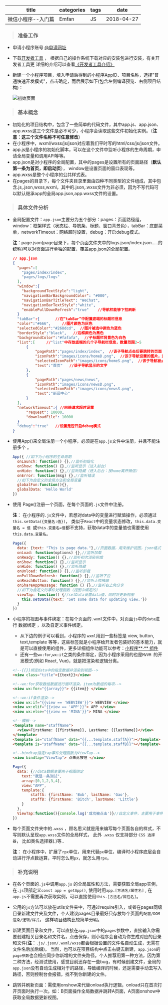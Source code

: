 | title      | categories | tags | date       |
| ---------- | ---------- | ---- | ---------- |
| 微信小程序--入门篇 | Emfan      | JS   | 2018-04-27 |



>### 准备工作

-   申请小程序账号 [@申请网址](https://mp.weixin.qq.com/wxopen/waregister?action=step1)

-   下载[开发者工具](https://developers.weixin.qq.com/miniprogram/dev/devtools/download.html?t=2018424) ， 根据自己的操作系统下载对应的安装包进行安装，有关开发者工具更 详细的介绍可以查看[《开发者工具介绍》](https://developers.weixin.qq.com/miniprogram/dev/devtools/devtools.html?t=2018424)

-   新建一个小程序项目，填入申请后得到的小程序AppID、项目名称，选择"普通快速开发模式"，点击确定，而后展示如下(包含左侧编译预览、右侧项目结构)：

    ![初始页面](/img/init.png)



> ### 基本概念

- 初始化的项目结构中，包含了一些简单的代码文件，其中app.js、app.json、app.wxss这三个文件是必不可少，小程序会读取这些文件初始化实例。（**注意：这三个文件名称不可任意修改**）
- 在小程序中，wxml/wxss/js/json对应着我们平时写的html/css/js/json文件。
- app.js是小程序的初始化脚本，可以在这个文件中监听小程序的生命周期，申请全局变量和调用API等等。
- app.json是对小程序的全局配置，其中的pages是设置所有的页面路径（**默认第一条为首页，即启动页**）， window是设置页面的窗口表现等。
- app.wxss是整个小程序的公共样式表。
- 在pages的目录下，每个文件夹目录里面由四种不同类型的文件组成，其中包含.js,.json,wxss,wxml，其中的.json,.wxss文件为非必须，因为不写代码可以默认继承app的全局app.json,app.wxss文件的设置。



>### 具体文件分析

- 全局配置文件：`app.json`主要分为五个部分：pages：页面路径组，window：框架样式（状态栏、导航条、标题、窗口背景色），tabBar：底部菜单，networkTimeout：网络超时设置，debug：开启debug模式。

  **注**：page.json(page目录下，每个页面文件夹中的logs.json/index.json.....的统称)可以对页面进行单独的配置，覆盖app.json的全局配置。

  ```json
  // app.json
  {
    "pages":[
      "pages/index/index",
      "pages/logs/logs"
    ],
    "window":{
      "backgroundTextStyle":"light",
      "navigationBarBackgroundColor": "#000",
      "navigationBarTitleText": "WeChat",
      "navigationBarTextStyle":"white",
      "enablePullDownRefresh":"true"    //导航栏能够下拉刷新
    }
    "tabBar":{       //在“tabBar”中配置底端的标题栏信息
  	"color":"#666",     //图片颜色为灰色
  	"selectedColor":"#268dcd",  //图片被选中颜色为蓝色
  	"borderStyle":"black",   //边框颜色为黑色
  	"backgroundColor":"#fafafa",  //子标题栏背景色为白色
  	"list":[     //"list"中存放底端的几个子导航栏信息，数量范围2~5
  		{
  			"pagePath":"pages/index/index",  //该子导航点击后要跳转的页面
  			"iconPath":"images/icons/homeD.png",  //该子导航设置的图片，这里用的是图片的相对路径
  			"selectedIconPath":"images/icons/homeS.png",  //该子导航被点击后显示的图片
  			"text":"首页"   //该子导航显示的文字
  		},
  		{
  			"pagePath":"pages/news/news",
  			"iconPath":"images/icons/newsD.png",
  			"selectedIconPath":"images/icons/newsS.png",
  			"text":"新闻中心"
  		}
  	],
  	"networkTimeout":{ //网络请求超时设置
        "request": 10000,
        "downloadFile": 10000
  	}
  	"debug":"true"   //设置是否开启debug模式
  }
  ```

- 使用App()来全局注册一个小程序，必须是在`app.js`文件中注册，并且不能注册多个 。

  ```javascript
  App({ //如下为小程序的生命周期
    onLaunch: function() {},//监听初始化
    onShow: function() {},//监听显示（进入前台）
    onHide: function() {},//监听隐藏（进入后台：按home离开微信）
    onError: function(msg) {},//监听错误
    //如下为自定义的全局方法和全局变量  
    globalFun:function(){},
    globalData: 'Hello World'
  })
  ```

- 使用 Page()注册一个页面，在每个页面的`.js`文件中注册。

  **注**： 在小程序的`.js`文件中，若想对data中的变量进行赋值操作，必须通过`this.setData({变量名:值})`， 类似于`React`中的变量状态修改，`this.data.变量名 = 值 `或`this.变量名=值`都不支持，获取data中的变量值也需要使用`this.data.变量名`。 

  ```javascript
  Page({
    data: {text: "This is page data."},//页面数据，用来维护视图，json格式
    onLoad: function(options) {},//监听加载
    onReady: function() {},//监听初次渲染完成
    onShow: function() {},//监听显示
    onHide: function() {},//监听隐藏
    onUnload: function() {},//监听卸载
    onPullDownRefresh: function() {},//监听下拉
    onReachBottom: function() {},//监听上拉触底
    onShareAppMessage: function () {},//监听右上角分享
    //如下为自定义的事件处理函数（视图中绑定的）
    viewTap: function() {//setData设置data值，同时将更新视图
      this.setData({text: 'Set some data for updating view.'})
    }
  })
  ```

- 小程序的视图与事件绑定：在每个页面的`.wxml`文件中，对页面`js`中的`data`进行 数据绑定 ，以及自定义事件绑定。

  - 从下边的例子可以看到，小程序的 `wxml`用到一些标签是 view, button, text,template 等等，这些标签就是小程序给开发者包装好的基本能力，就是可以直接使用的组件，更多详细组件功能可以参考：[小程序**·** 组件](https://developers.weixin.qq.com/miniprogram/dev/component/) 
  - 还有一些`wx:for`,`wx:if`之类的条件绑定，因为小程序采用的也是`MVVM `的开发模式(例如 React, Vue)，就是把渲染和逻辑分离。

  ```html
  <!--{{}}绑定data中的指定数据并渲染到视图-->
  <view class="title">{{text}}</view>

  <!--wx:for获取数组数据进行循环渲染，item为数组的每项-->
  <view wx:for="{{array}}"> {{item}} </view>

  <!--wx:if条件渲染-->
  <view wx:if="{{view == 'WEBVIEW'}}"> WEBVIEW </view>
  <view wx:elif="{{view == 'APP'}}"> APP </view>
  <view wx:else="{{view == 'MINA'}}"> MINA </view>

  <!--模板-->
  <template name="staffName">
    <view>FirstName: {{firstName}}, LastName: {{lastName}}</view>
  </template>
  <template is="staffName" data="{{...template.staffA}}"></template>
  <template is="staffName" data="{{...template.staffB}}"></template>

  <!--bindtap指定tap事件处理函数为ViewTap-->
  <view bindtap="ViewTap"> 点击此按钮 </view>
  ```

  ```javascript
  Page({
    data: {//data数据主要用于视图绑定
      text:"我是一条测试",
      array:[0,1,2,3,4],
      view:"APP",
      template:{
          staffA: {firstName: 'Bob', lastName: 'Gao'},
          staffB: {firstName: 'Bitch', lastName: 'Little'}
      }
    },
    ViewTap:function(){console.log('成功被点击')}//自定义事件，主要用于事件绑定
  })
  ```

- 每个页面文件夹中的`.wxss` ，顾名思义就是用来编写每个页面各自的样式，不写则默认呈现`app.wxss`文件的全局样式， 此外 `.wxss` 仅支持部分 `CSS 选择器`， 比如类名选择器(.)等..

  **注**： 在小程序中，扩展了`rpx`单位，用来代替`px`单位，编译时小程序底层会自动进行浮点数运算，平时怎么用`px`，就怎么用`rpx`。



> ### 补充说明

- 在各个页面的`.js`中调用`app.js` 的全局属性和方法，需要获取全局app实例，在`.js`顶部定义`const app = getApp()`, 使用时用`app.[方法名/属性名]` , 在`app.js`不需要再次获取实例，可以直接使用`this.[方法名/属性名]`。

- 公用的`js`方法可以放在utils文件夹中，可通过require引入，或者在pages同级目录新建文件夹及文件，个人建议pages目录最好只存放每个页面的`配置/DOM渲染/逻辑/样式`， 这样项目结构比较简单分明。

- 新建页面目录和文件，可以直接在`app.json`中的`pages`参数中，直接输入你需要创建相关目录名和文件名，点击保存，则小程序会自动为你生成对应的目录和文件(**注**：`.js/.json/.wxml/wxss`都会根据设置的文件名自动生成，无需在文件名后加后缀)。 当然，也可以在项目结构中点击右键去新建，`app.json`的`page参数`也会相应同步你新增的文件夹路径。个人推荐用第一种方法，因为第二种方法，经测试使用，感觉目前还存在一些bug，有时候创建文件，全局的`app.json`没有自动生成相对于的路径，导致编译的时候，还是需要手动去写入路径，否则控制台会报错，找不到你新建的文件。

- 跳转并刷新页面：需使用onshow来代替onload执行逻辑，onload只在首次打开页面时执行一次。如：B页面操作全局数据并跳转A页面，A页面onshow中获取全局数据更新视图。

  ​







